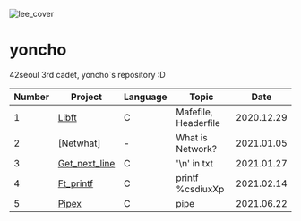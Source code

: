 ![lee_cover](https://user-images.githubusercontent.com/44021629/103233846-75268680-4981-11eb-806d-58b167a16cc1.jpg)
# yoncho
42seoul 3rd cadet, yoncho`s repository :D
 
Number | Project | Language | Topic | Date 
----|---------|----------|-------|------
 1 | [Libft](https://github.com/kkilook2/42SEOUL/tree/main/1.Libft) | C | Mafefile, Headerfile | 2020.12.29
 2 | [Netwhat] | - | What is Network? | 2021.01.05
 3 | [Get_next_line](https://github.com/kkilook2/42SEOUL/tree/main/3.GNL) | C | '\n' in txt | 2021.01.27
 4 | [Ft_printf](https://github.com/kkilook2/42SEOUL/tree/main/4.PRINTF) | C | printf %csdiuxXp | 2021.02.14
 5 | [Pipex](https://github.com/yoncho/42SEOUL/tree/main/5.PIPEX) | C | pipe  | 2021.06.22
 